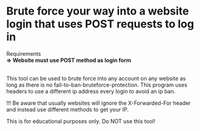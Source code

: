 # Brute force your way into a website login that uses POST requests to log in

Requirements
<br>
**=> Website must use POST method as login form** 

<br>
This tool can be used to brute force into any account on any website as long as there is no fail-to-ban-bruteforce-protection. This program uses headers to use a different ip address every login to avoid an ip ban. 

!!! Be aware that usually websites will ignore the X-Forwarded-For header and instead use different methods to get your IP.

This is for educational purposes only. Do NOT use this tool!
